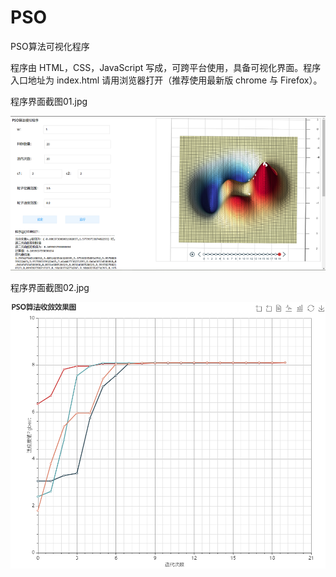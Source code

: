 # PSO

PSO算法可视化程序

程序由 HTML，CSS，JavaScript 写成，可跨平台使用，具备可视化界面。程序入口地址为 index.html 请用浏览器打开（推荐使用最新版 chrome 与 Firefox）。

程序界面截图01.jpg

![程序界面1](./img/01.jpg)

程序界面截图02.jpg

![程序界面2](./img/02.jpg)
